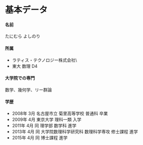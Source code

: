 # 基本データ

#### 名前
たにむら よしのり

#### 所属
- ラティス・テクノロジー株式会社\\
- 東大 数理 D4

#### 大学院での専門
数学、幾何学、リー群論

#### 学歴
- 2008年 3月 名古屋市立 菊里高等学校 普通科 卒業
- 2009年 4月 東京大学 理科一類 入学
- 2011年 4月 同 理学部 数学科 進学
- 2013年 4月 同 大学院数理科学研究科 数理科学専攻 修士課程 進学
- 2015年 4月 同 博士課程 進学



